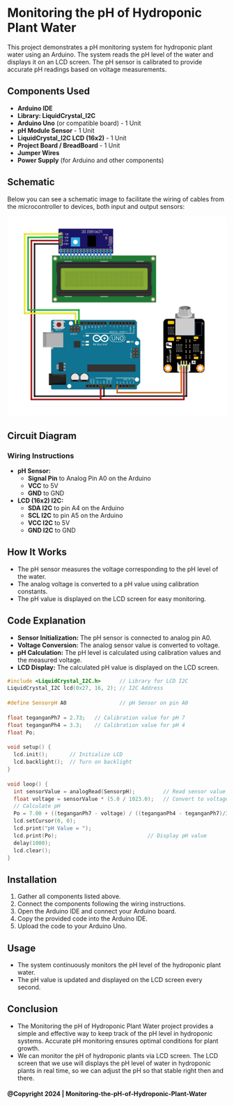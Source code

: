 # Monitoring the pH of Hydroponic Plant Water

This project demonstrates a pH monitoring system for hydroponic plant water using an Arduino. The system reads the pH level of the water and displays it on an LCD screen. The pH sensor is calibrated to provide accurate pH readings based on voltage measurements.

## Components Used

- **Arduino IDE**
- **Library: LiquidCrystal_I2C**
- **Arduino Uno** (or compatible board) - 1 Unit
- **pH Module Sensor** - 1 Unit
- **LiquidCrystal_I2C LCD (16x2)** - 1 Unit
- **Project Board / BreadBoard** - 1 Unit
- **Jumper Wires**
- **Power Supply** (for Arduino and other components)

## Schematic

Below you can see a schematic image to facilitate the wiring of cables from the microcontroller to devices, both input and output sensors:

![Schematic](img/skema.jpg)

## Circuit Diagram

### Wiring Instructions

- **pH Sensor:**
  - **Signal Pin** to Analog Pin A0 on the Arduino
  - **VCC** to 5V
  - **GND** to GND
- **LCD (16x2) I2C:**
  - **SDA I2C** to pin A4 on the Arduino
  - **SCL I2C** to pin A5 on the Arduino
  - **VCC I2C** to 5V
  - **GND I2C** to GND

## How It Works

- The pH sensor measures the voltage corresponding to the pH level of the water.
- The analog voltage is converted to a pH value using calibration constants.
- The pH value is displayed on the LCD screen for easy monitoring.

## Code Explanation

- **Sensor Initialization:** The pH sensor is connected to analog pin A0.
- **Voltage Conversion:** The analog sensor value is converted to voltage.
- **pH Calculation:** The pH level is calculated using calibration values and the measured voltage.
- **LCD Display:** The calculated pH value is displayed on the LCD screen.

```cpp
#include <LiquidCrystal_I2C.h>      // Library for LCD I2C
LiquidCrystal_I2C lcd(0x27, 16, 2); // I2C Address

#define SensorpH A0                 // pH Sensor on pin A0

float teganganPh7 = 2.73;   // Calibration value for pH 7
float teganganPh4 = 3.3;    // Calibration value for pH 4
float Po;

void setup() {
  lcd.init();       // Initialize LCD
  lcd.backlight();  // Turn on backlight
}

void loop() {
  int sensorValue = analogRead(SensorpH);         // Read sensor value
  float voltage = sensorValue * (5.0 / 1023.0);   // Convert to voltage
  // Calculate pH
  Po = 7.00 + ((teganganPh7 - voltage) / ((teganganPh4 - teganganPh7)/3));
  lcd.setCursor(0, 0);
  lcd.print("pH Value = ");
  lcd.print(Po);                             // Display pH value
  delay(1000);
  lcd.clear();
}
```

## Installation

1. Gather all components listed above.
2. Connect the components following the wiring instructions.
3. Open the Arduino IDE and connect your Arduino board.
4. Copy the provided code into the Arduino IDE.
5. Upload the code to your Arduino Uno.

## Usage

- The system continuously monitors the pH level of the hydroponic plant water.
- The pH value is updated and displayed on the LCD screen every second.

## Conclusion

- The Monitoring the pH of Hydroponic Plant Water project provides a simple and effective way to keep track of the pH level in hydroponic systems. Accurate pH monitoring ensures optimal conditions for plant growth.
- We can monitor the pH of hydroponic plants via LCD screen. The LCD screen that we use will displays the pH level of water in hydroponic plants in real time, so we can adjust the pH so that stable right then and there.

#### @Copyright 2024 | Monitoring-the-pH-of-Hydroponic-Plant-Water
